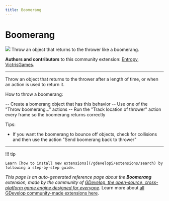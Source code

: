 ```yaml
---
title: Boomerang
---
```

# Boomerang

![](https://resources.gdevelop-app.com/assets/Icons/boomerang.svg)
Throw an object that returns to the thrower like a boomerang.

**Authors and contributors** to this community extension: [Entropy](https://gd.games/Entropy), [VictrisGames](https://gd.games/VictrisGames).

---

Throw an object that returns to the thrower after a length of time, or when an action is used to return it.

How to throw a boomerang: 

-- Create a bomerang object that has this behavior
-- Use one of the "Throw boomerang..." actions
-- Run the "Track location of thrower" action every frame so the boomerang returns correctly

Tips:

- If you want the boomerang to bounce off objects, check for collisions and then use the action "Send boomerang back to thrower"

---

!!! tip

    Learn [how to install new extensions](/gdevelop5/extensions/search) by following a step-by-step guide.

*This page is an auto-generated reference page about the **Boomerang** extension, made by the community of [GDevelop, the open-source, cross-platform game engine designed for everyone](https://gdevelop.io/).* Learn more about [all GDevelop community-made extensions here](/gdevelop5/extensions).